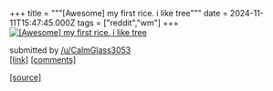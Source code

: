 +++
title = """[Awesome] my first rice. i like tree"""
date = 2024-11-11T15:47:45.000Z
tags = ["reddit","wm"]
+++
[![[Awesome] my first rice. i like tree](https://b.thumbs.redditmedia.com/GqHB01kxd6dqFky7BEgs8airfrnNNLwQOnUKWHDRUzo.jpg "[Awesome] my first rice. i like tree")](https://www.reddit.com/r/unixporn/comments/1gov9ct/awesome_my_first_rice_i_like_tree/)

submitted by [/u/CalmGlass3053](https://www.reddit.com/user/CalmGlass3053)  
[\[link\]](https://www.reddit.com/gallery/1gov9ct) [\[comments\]](https://www.reddit.com/r/unixporn/comments/1gov9ct/awesome_my_first_rice_i_like_tree/)

[[source]](https://www.reddit.com/r/unixporn/comments/1gov9ct/awesome_my_first_rice_i_like_tree/)
